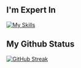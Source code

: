 ## I'm Expert In
[![My Skills](https://skillicons.dev/icons?i=html,css,js,bootstrap,tailwindcss,react,nodejs,express,firebase,mongodb)](https://skillicons.dev)


## My Github Status
[![GitHub Streak](https://github-readme-streak-stats.herokuapp.com?user=ashrafulrifaz&theme=blue-navy&hide_border=true&border_radius=12&date_format=j%20M%5B%20Y%5D&card_width=800)](https://git.io/streak-stats)
